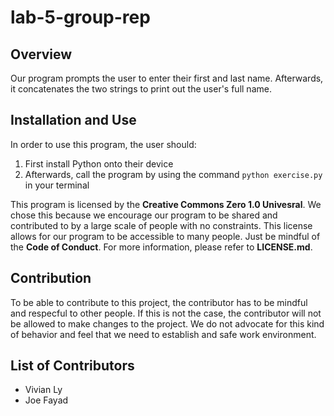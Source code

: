 # lab-5-group-rep

## Overview

Our program prompts the user to enter their first and last name. Afterwards, it concatenates the two strings to print out the user's full name.

## Installation and Use

In order to use this program, the user should:

1. First install Python onto their device
2. Afterwards, call the program by using the command ```python exercise.py``` in your terminal

This program is licensed by the **Creative Commons Zero 1.0 Univesral**. We chose this because we encourage our program to be shared and contributed to by a large scale of people with no constraints. This license allows for our program to be accessible to many people. Just be mindful of the **Code of Conduct**. For more information, please refer to **LICENSE.md**.

## Contribution

To be able to contribute to this project, the contributor has to be mindful and respecful to other people. If this is not the case, the contributor will not be allowed to make changes to the project. We do not advocate for this kind of behavior and feel that we need to establish and safe work environment.

## List of Contributors

- Vivian Ly
- Joe Fayad